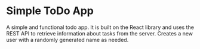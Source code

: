 # Simple ToDo App

A simple and functional todo app. It is built on the React library and uses the REST API to retrieve information about tasks from the server. Creates a new user with a randomly generated name as needed.
